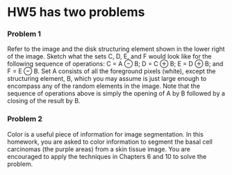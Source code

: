 # HW5 has two problems  

### Problem 1  

Refer to the image and the disk structuring element shown in the lower right of the image. Sketch what the sets C, D, E, and F would look like for the following sequence of operations: C = A ⊖ B; D = C ⊕ B; E = D ⊕ B; and F = E ⊖ B. Set A consists of all the foreground pixels (white), except the structuring element, B, which you may assume is just large enough to encompass any of the random elements in the image. Note that the sequence of operations above is simply the opening of A by B followed by a closing of the result by B.  

### Problem 2  

Color is a useful piece of information for image segmentation. In this homework, you are asked to color information to segment the basal cell carcinomas (the purple areas) from a skin tissue image. You are encouraged to apply the techniques in Chapters 6 and 10 to solve the problem. 

